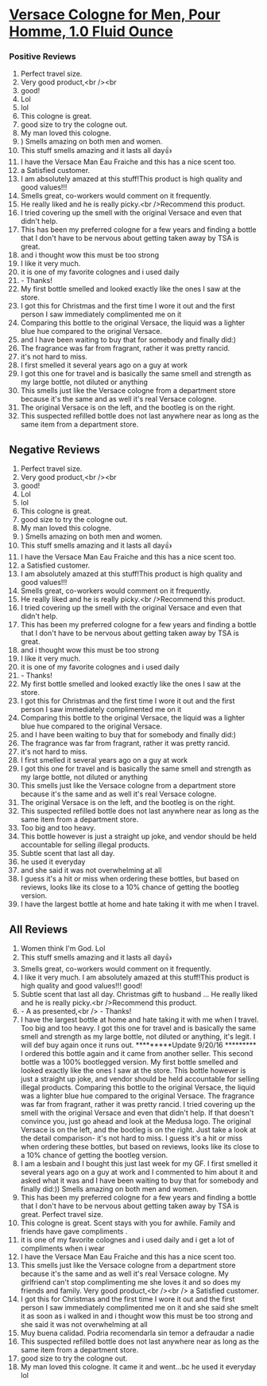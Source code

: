 # [Versace Cologne for Men, Pour Homme, 1.0 Fluid Ounce](https://products.checkmycream.com/products/Versace-Cologne-for-Men-Pour-Homme-1.0-Fluid-Ounce.html)

### Positive Reviews

<ol>
      <li>Perfect travel size.</li>
      <li>Very good product,&lt;br /&gt;&lt;br</li>
      <li>good!</li>
      <li>Lol</li>
      <li>lol</li>
      <li>This cologne is great.</li>
      <li>good size to try the cologne out.</li>
      <li>My man loved this cologne.</li>
      <li>) Smells amazing on both men and women.</li>
      <li>This stuff smells amazing and it lasts all day👍</li>
      <li>I have the Versace Man Eau Fraiche and this has a nice scent too.</li>
      <li>a Satisfied customer.</li>
      <li>I am absolutely amazed at this stuff!This product is high quality and good values!!!</li>
      <li>Smells great, co-workers would comment on it frequently.</li>
      <li>He really liked and he is really picky.&lt;br /&gt;Recommend this product.</li>
      <li>I tried covering up the smell with the original Versace and even that didn&#x27;t help.  </li>
      <li>This has been my preferred cologne for a few years and finding a bottle that I don&#x27;t have to be nervous about getting taken away by TSA is great.</li>
      <li>and i thought wow this must be too strong</li>
      <li>I like it very much.</li>
      <li>it is one of my favorite colognes and i used daily</li>
      <li>- Thanks!</li>
      <li>My first bottle smelled and looked exactly like the ones I saw at the store.  </li>
      <li>I got this for Christmas and the first time I wore it out and the first person I saw immediately complimented me on it</li>
      <li>Comparing this bottle to the original Versace, the liquid was a lighter blue hue compared to the original Versace.</li>
      <li>and I have been waiting to buy that for somebody and finally did:)</li>
      <li>The fragrance was far from fragrant, rather it was pretty rancid.  </li>
      <li>it&#x27;s not hard to miss.  </li>
      <li>I first smelled it several years ago on a guy at work</li>
      <li>I got this one for travel and is basically the same smell and strength as my large bottle, not diluted or anything</li>
      <li>This smells just like the Versace cologne from a department store because it&#x27;s the same and as well it&#x27;s real Versace cologne.</li>
      <li>The original Versace is on the left, and the bootleg is on the right.  </li>
      <li>This suspected refilled bottle does not last anywhere near as long as the same item from a department store.</li>
</ol>


<h2>Negative Reviews</h2>
<ol>
<li> Perfect travel size.</li>
<li> Very good product,&lt;br /&gt;&lt;br</li>
<li> good!</li>
<li> Lol</li>
<li> lol</li>
<li> This cologne is great.</li>
<li> good size to try the cologne out.</li>
<li> My man loved this cologne.</li>
<li> ) Smells amazing on both men and women.</li>
<li> This stuff smells amazing and it lasts all day👍</li>
<li> I have the Versace Man Eau Fraiche and this has a nice scent too.</li>
<li> a Satisfied customer.</li>
<li> I am absolutely amazed at this stuff!This product is high quality and good values!!!</li>
<li> Smells great, co-workers would comment on it frequently.</li>
<li> He really liked and he is really picky.&lt;br /&gt;Recommend this product.</li>
<li> I tried covering up the smell with the original Versace and even that didn&#x27;t help.  </li>
<li> This has been my preferred cologne for a few years and finding a bottle that I don&#x27;t have to be nervous about getting taken away by TSA is great.</li>
<li> and i thought wow this must be too strong</li>
<li> I like it very much.</li>
<li> it is one of my favorite colognes and i used daily</li>
<li> - Thanks!</li>
<li> My first bottle smelled and looked exactly like the ones I saw at the store.  </li>
<li> I got this for Christmas and the first time I wore it out and the first person I saw immediately complimented me on it</li>
<li> Comparing this bottle to the original Versace, the liquid was a lighter blue hue compared to the original Versace.</li>
<li> and I have been waiting to buy that for somebody and finally did:)</li>
<li> The fragrance was far from fragrant, rather it was pretty rancid.  </li>
<li> it&#x27;s not hard to miss.  </li>
<li> I first smelled it several years ago on a guy at work</li>
<li> I got this one for travel and is basically the same smell and strength as my large bottle, not diluted or anything</li>
<li> This smells just like the Versace cologne from a department store because it&#x27;s the same and as well it&#x27;s real Versace cologne.</li>
<li> The original Versace is on the left, and the bootleg is on the right.  </li>
<li> This suspected refilled bottle does not last anywhere near as long as the same item from a department store.</li>
<li> Too big and too heavy.  </li>
<li> This bottle however is just a straight up joke, and vendor should be held accountable for selling illegal products.  </li>
<li> Subtle scent that last all day.  </li>
<li> he used it everyday</li>
<li> and she said it was not overwhelming at all</li>
<li> I guess it&#x27;s a hit or miss when ordering these bottles, but based on reviews, looks like its close to a 10% chance of getting the bootleg version.</li>
<li> I have the largest bottle at home and hate taking it with me when I travel.  </li>
</ol>

<h2>All Reviews</h2>

<ol>
    <li> Women think I&#x27;m God.  Lol</li>
    <li> This stuff smells amazing and it lasts all day👍</li>
    <li> Smells great, co-workers would comment on it frequently.</li>
    <li> I like it very much. I am absolutely amazed at this stuff!This product is high quality and good values!!! good!</li>
    <li> Subtle scent that last all day.  Christmas gift to husband ... He really liked and he is really picky.&lt;br /&gt;Recommend this product.</li>
    <li> - A as presented,&lt;br /&gt;  - Thanks!</li>
    <li> I have the largest bottle at home and hate taking it with me when I travel.  Too big and too heavy.  I got this one for travel and is basically the same smell and strength as my large bottle, not diluted or anything, it&#x27;s legit.  I will def buy again once it runs out.   *********Update  9/20/16 *********       I ordered this bottle again and it came from another seller.  This second bottle was a 100% bootlegged version.  My first bottle smelled and looked exactly like the ones I saw at the store.  This bottle however is just a straight up joke, and vendor should be held accountable for selling illegal products.  Comparing this bottle to the original Versace, the liquid was a lighter blue hue compared to the original Versace. The fragrance was far from fragrant, rather it was pretty rancid.  I tried covering up the smell with the original Versace and even that didn&#x27;t help.  If that doesn&#x27;t convince you, just go ahead and look at the Medusa logo.  The original Versace is on the left, and the bootleg is on the right.  Just take a look at the detail comparison- it&#x27;s not hard to miss.  I guess it&#x27;s a hit or miss when ordering these bottles, but based on reviews, looks like its close to a 10% chance of getting the bootleg version.</li>
    <li> I am a lesbain and I bought this just last week for my GF. I first smelled it several years ago on a guy at work and I commented to him about it and asked what it was and I have been waiting to buy that for somebody and finally did:)) Smells amazing on both men and women.</li>
    <li> This has been my preferred cologne for a few years and finding a bottle that I don&#x27;t have to be nervous about getting taken away by TSA is great. Perfect travel size.</li>
    <li> This cologne is great. Scent stays with you for awhile. Family and friends have gave compliments .</li>
    <li> it is one of my favorite colognes and i used daily and i get a lot of compliments when i wear</li>
    <li> I have the Versace Man Eau Fraiche and this has a nice scent too.</li>
    <li> This smells just like the Versace cologne from a department store because it&#x27;s the same and as well it&#x27;s real Versace cologne. My girlfriend can&#x27;t stop complimenting me she loves it and so does my friends and family. Very good product,&lt;br /&gt;&lt;br /&gt;  a Satisfied customer.</li>
    <li> I got this for Christmas and the first time I wore it out and the first person I saw immediately complimented me on it and she said she smelt it as soon as i walked in and i thought wow this must be too strong and she said it was not overwhelming at all</li>
    <li> Muy buena calidad. Podria recomendarla sin temor a defraudar a nadie</li>
    <li> This suspected refilled bottle does not last anywhere near as long as the same item from a department store.</li>
    <li> good size to try the cologne out.</li>
    <li> My man loved this cologne. It came it and went...bc he used it everyday lol</li>
</ol>




